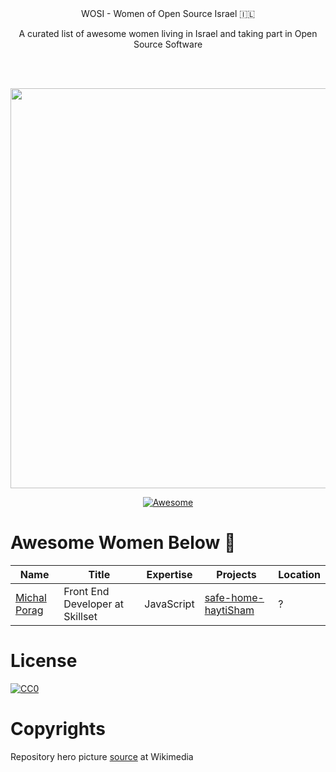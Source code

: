 <div align="center">
  WOSI - Women of Open Source Israel 🇮🇱
  
  <br/>
  
  A curated list of awesome women living in Israel and taking part in Open Source Software
  
  <br/><br/>
  
  <img width="640px" src="https://upload.wikimedia.org/wikipedia/commons/thumb/d/d6/Flickr_-_Government_Press_Office_%28GPO%29_-_Ein-Harod_Kibbutz_Members.jpg/1280px-Flickr_-_Government_Press_Office_%28GPO%29_-_Ein-Harod_Kibbutz_Members.jpg">
</div>

<div align="center">

[![Awesome](https://awesome.re/badge.svg)](https://awesome.re)

</div>

# Awesome Women Below 👑

| Name | Title | Expertise | Projects | Location |
| ------------ | ------------ | ------------ | ------------ | ------------ |
| [Michal Porag](https://github.com/MichalPorag) | Front End Developer at Skillset | JavaScript | [safe-home-haytiSham](https://github.com/yarindeoh/safe-home-haytiSham) | ?


# License

[![CC0](http://mirrors.creativecommons.org/presskit/buttons/88x31/svg/cc-zero.svg)](http://creativecommons.org/publicdomain/zero/1.0/)

# Copyrights

Repository hero picture [source](https://commons.wikimedia.org/wiki/File:Flickr_-_Government_Press_Office_(GPO)_-_Ein-Harod_Kibbutz_Members.jpg) at Wikimedia
